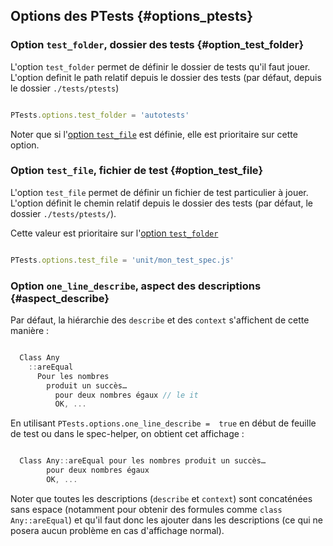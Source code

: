 ## Options des PTests {#options_ptests}

### Option `test_folder`, dossier des tests {#option_test_folder}

L'option `test_folder` permet de définir le dossier de tests qu'il faut jouer. L'option definit le path relatif depuis le dossier des tests (par défaut, depuis le dossier `./tests/ptests`)

```js

PTests.options.test_folder = 'autotests'

```

Noter que si l'[option `test_file`](#option_test_file) est définie, elle est prioritaire sur cette option.

### Option `test_file`, fichier de test {#option_test_file}

L'option `test_file` permet de définir un fichier de test particulier à jouer. L'option définit le chemin relatif depuis le dossier des tests (par défaut, le dossier `./tests/ptests/`).

Cette valeur est prioritaire sur l'[option `test_folder`](#option_test_folder)

```js

PTests.options.test_file = 'unit/mon_test_spec.js'

```


### Option `one_line_describe`, aspect des descriptions {#aspect_describe}

Par défaut, la hiérarchie des `describe` et des `context` s'affichent de cette manière :

```js

  Class Any
    ::areEqual
      Pour les nombres
        produit un succès…
          pour deux nombres égaux // le it
          OK, ...

```

En utilisant `PTests.options.one_line_describe =  true` en début de feuille de test ou dans le spec-helper, on obtient cet affichage :

```js

  Class Any::areEqual pour les nombres produit un succès…
        pour deux nombres égaux
        OK, ...

```

Noter que toutes les descriptions (`describe` et `context`) sont concaténées sans espace (notamment pour obtenir des formules comme `class Any::areEqual`) et qu'il faut donc les ajouter dans les descriptions (ce qui ne posera aucun problème en cas d'affichage normal).
